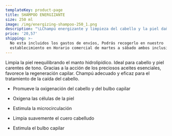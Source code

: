 ```yaml
---
templateKey: product-page
title: SHAMPOO ENERGIZANTE
size: 250 ml
image: /img/energizing-shampoo-250_1.png
description: "\LChampú energizante y limpieza del cabello y la piel dañada. \n"
price: '20,57'
shipping: >-
  No esta incluidos los gastos de envíos, Podrás recogerlo en nuestro
  establecimiento en Horario comercial de martes a sábado ambos inclusive
---
```

Limpia la piel reequilibrando el manto hidrolipídico. Ideal para cabello y piel carentes de tono. Gracias a la acción de los preciosos aceites esenciales, favorece la regeneración capilar. Champú adecuado y eficaz para el tratamiento de la caída del cabello.

+ Promueve la oxigenación del cabello y del bulbo capilar 

+ Oxigena las células de la piel 

+ Estimula la microcirculación 

+ Limpia suavemente el cuero cabelludo 

+ Estimula el bulbo capilar
